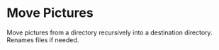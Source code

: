 # Move Pictures

Move pictures from a directory recursively into a destination directory. Renames files if needed.
